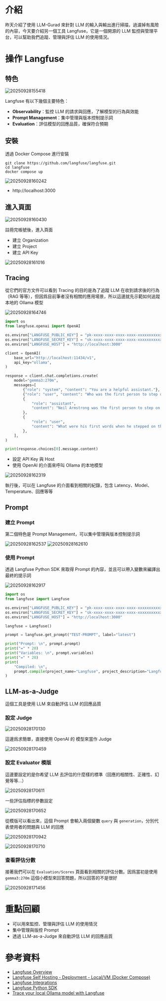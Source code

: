 # 介紹

昨天介紹了使用 LLM-Gurad 來針對 LLM 的輸入與輸出進行掃描，過濾掉有風險的內容，今天要介紹另一個工具 Langfuse，它是一個開源的 LLM 監控與管理平台，可以幫助我們追蹤、管理與評估 LLM 的使用情況。

# 操作 Langfuse

## 特色

![20250928155418](https://raw.githubusercontent.com/hsiangjenli/pic-bed/main/images/20250928155418.png)

Langfuse 有以下幾個主要特色：

- **Observability**：監控 LLM 的請求與回應，了解模型的行為與效能
- **Prompt Management**：集中管理與版本控制提示詞
- **Evaluation**：評估模型的回應品質，確保符合預期

## 安裝

透過 Docker Compose 進行安裝

```shell
git clone https://github.com/langfuse/langfuse.git
cd langfuse
docker compose up
```
![20250928160242](https://raw.githubusercontent.com/hsiangjenli/pic-bed/main/images/20250928160242.png)

- http://localhost:3000

## 進入頁面

![20250928160430](https://raw.githubusercontent.com/hsiangjenli/pic-bed/main/images/20250928160430.png)

註冊完帳號後，進入頁面

- 建立 Organization
- 建立 Project
- 建立 API Key

![20250928161016](https://raw.githubusercontent.com/hsiangjenli/pic-bed/main/images/20250928161016.png)

## Tracing

從它們的官方文件可以看到 Tracing 的目的是為了追蹤 LLM 在收到請求後的行為（RAG 等等），但因爲目前筆者沒有相關的應用場景，所以這邊就先示範如何追蹤本地的 Ollama 模型

![20250928164746](https://raw.githubusercontent.com/hsiangjenli/pic-bed/main/images/20250928164746.png)

```python
import os
from langfuse.openai import OpenAI

os.environ["LANGFUSE_PUBLIC_KEY"] = "pk-xxxx-xxxx-xxxx-xxxx-xxxxxxxxxxxx"
os.environ["LANGFUSE_SECRET_KEY"] = "sk-xxxx-xxxx-xxxx-xxxx-xxxxxxxxxxxx"
os.environ["LANGFUSE_HOST"] = "http://localhost:3000"

client = OpenAI(
    base_url="http://localhost:11434/v1",
    api_key="ollama",
)

response = client.chat.completions.create(
    model="gemma3:270m",
    messages=[
        {"role": "system", "content": "You are a helpful assistant."},
        {"role": "user", "content": "Who was the first person to step on the moon?"},
        {
            "role": "assistant",
            "content": "Neil Armstrong was the first person to step on the moon on July 20, 1969, during the Apollo 11 mission.",
        },
        {
            "role": "user",
            "content": "What were his first words when he stepped on the moon?",
        },
    ],
)

print(response.choices[0].message.content)
```

- 設定 API Key 與 Host
- 使用 OpenAI 的介面來呼叫 Ollama 的本地模型

![20250928162319](https://raw.githubusercontent.com/hsiangjenli/pic-bed/main/images/20250928162319.png)

執行後，可以在 Langfuse 的介面看到相關的紀錄，包含 Latency、Model、Temperature、回應等等

## Prompt

### 建立 Prompt

第二個特色是 Prompt Management，可以集中管理與版本控制提示詞

![20250928162537](https://raw.githubusercontent.com/hsiangjenli/pic-bed/main/images/20250928162537.png)
![20250928162610](https://raw.githubusercontent.com/hsiangjenli/pic-bed/main/images/20250928162610.png)

### 使用 Prompt

透過 Langfuse Python SDK 來取得 Prompt 的內容，並且可以帶入變數來編譯出最終的提示詞

![20250928162917](https://raw.githubusercontent.com/hsiangjenli/pic-bed/main/images/20250928162917.png)

```python
import os
from langfuse import Langfuse

os.environ["LANGFUSE_PUBLIC_KEY"] = "pk-xxxx-xxxx-xxxx-xxxx-xxxxxxxxxxxx"
os.environ["LANGFUSE_SECRET_KEY"] = "sk-xxxx-xxxx-xxxx-xxxx-xxxxxxxxxxxx"
os.environ["LANGFUSE_HOST"] = "http://localhost:3000"

langfuse = Langfuse()

prompt = langfuse.get_prompt("TEST-PROMPT", label="latest")

print("Prompt: \n", prompt.prompt)
print("=" * 20)
print("Variables: \n", prompt.variables)
print("=" * 20)
print(
    "Compiled: \n",
    prompt.compile(project_name="Langfuse", project_description="Langfuse Description"),
)
```

## LLM-as-a-Judge

這個工具是使用 LLM 來自動評估 LLM 的回應品質

### 設定 Judge

![20250928170130](https://raw.githubusercontent.com/hsiangjenli/pic-bed/main/images/20250928170130.png)

這邊爲求簡單，直接使用 OpenAI 的 模型來當作 Judge

![20250928170459](https://raw.githubusercontent.com/hsiangjenli/pic-bed/main/images/20250928170459.png)

### 設定 Evaluator 模版

這邊要設定的是你希望 LLM 去評估的什麼樣的標準（回應的相關性、正確性、幻覺等等...）

![20250928170611](https://raw.githubusercontent.com/hsiangjenli/pic-bed/main/images/20250928170611.png)

一些評估指標的參數設定

![20250928170652](https://raw.githubusercontent.com/hsiangjenli/pic-bed/main/images/20250928170652.png)

從模版可以看出來，這個 Prompt 會輸入兩個變數 `query` 與 `generation`，分別代表使用者的問題與 LLM 的回應

![20250928170942](https://raw.githubusercontent.com/hsiangjenli/pic-bed/main/images/20250928170942.png)

![20250928170710](https://raw.githubusercontent.com/hsiangjenli/pic-bed/main/images/20250928170710.png)

### 查看評估分數

接著我們可以在 `Evaluation/Scores` 頁面看到相關的評估分數。因爲當初是使用 `gemma3:270m` 這個小模型來回答問題，所以回答的不是很好

![20250928171456](https://raw.githubusercontent.com/hsiangjenli/pic-bed/main/images/20250928171456.png)

# 重點回顧

- 可以用來監控、管理與評估 LLM 的使用情況
- 集中管理與版控 Prompt
- 透過 LLM-as-a-Judge 來自動評估 LLM 的回應品質

# 參考資料

- [Langfuse Overview](https://langfuse.com/docs)
- [Langfuse Self Hosting - Deployment - Local/VM (Docker Compose)](https://langfuse.com/self-hosting/deployment/docker-compose)
- [Langfuse Integrations](https://langfuse.com/integrations)
- [Langfuse Python SDK](https://langfuse.com/docs/observability/sdk/python/overview)
- [Trace your local Ollama model with Langfuse](https://langfuse.com/integrations/model-providers/ollama)
